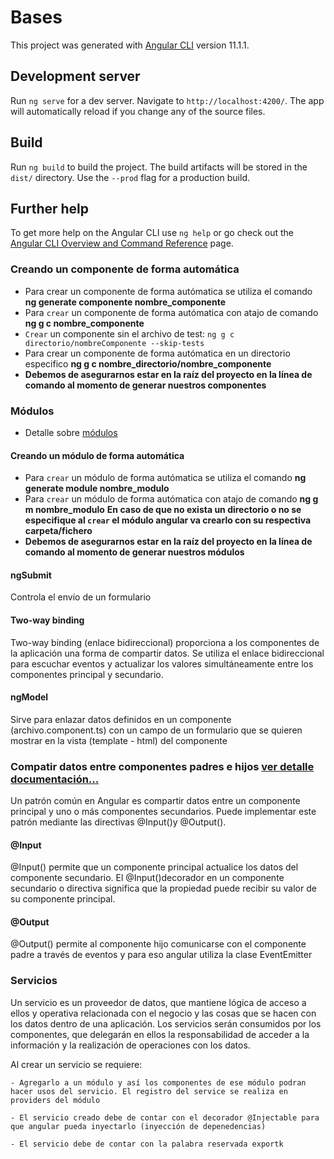 # Bases

This project was generated with [Angular CLI](https://github.com/angular/angular-cli) version 11.1.1.

## Development server

Run `ng serve` for a dev server. Navigate to `http://localhost:4200/`. The app will automatically reload if you change any of the source files.

## Build

Run `ng build` to build the project. The build artifacts will be stored in the `dist/` directory. Use the `--prod` flag for a production build.

## Further help

To get more help on the Angular CLI use `ng help` or go check out the [Angular CLI Overview and Command Reference](https://angular.io/cli) page.

### Creando un componente de forma automática

* Para crear un componente de forma autómatica se utiliza el comando **ng generate componente nombre_componente**
* Para `crear` un componente de forma autómatica con atajo de comando **ng g c nombre_componente**
* `Crear` un componente sin el archivo de test: `ng g c directorio/nombreComponente --skip-tests`
* Para crear un componente de forma autómatica en un directorio especifico **ng g c nombre_directorio/nombre_componente**
* **Debemos de asegurarnos estar en la raíz del proyecto en la línea de comando al momento de generar nuestros componentes**


### Módulos

* Detalle sobre [módulos](https://academia-binaria.com/base-aplicacion-angular/)

#### Creando un módulo de forma automática

* Para `crear` un módulo de forma autómatica se utiliza el comando **ng generate module nombre_modulo**
* Para `crear` un módulo de forma autómatica con atajo de comando **ng g m nombre_modulo**
**En caso de que no exista un directorio o no se especifique al `crear` el módulo angular va crearlo con su respectiva carpeta/fichero**
* **Debemos de asegurarnos estar en la raíz del proyecto en la línea de comando al momento de generar nuestros módulos**

#### ngSubmit

Controla el envío de un formulario


#### Two-way binding

Two-way binding (enlace bidireccional) proporciona a los componentes de la aplicación una forma de compartir datos. Se utiliza el enlace bidireccional para escuchar eventos y actualizar los valores simultáneamente entre los componentes principal y secundario.


#### ngModel

Sirve para enlazar datos definidos en un componente (archivo.component.ts) con un campo de un formulario que se quieren mostrar en la vista (template - html) del componente


### Compatir datos entre componentes padres e hijos [ver detalle documentación...](https://angular.io/guide/inputs-outputs)

Un patrón común en Angular es compartir datos entre un componente principal y uno o más componentes secundarios. Puede implementar este patrón mediante las directivas @Input()y @Output().

#### @Input

@Input() permite que un componente principal actualice los datos del componente secundario.
El @Input()decorador en un componente secundario o directiva significa que la propiedad puede recibir su valor de su componente principal.


#### @Output

@Output() permite al componente hijo comunicarse con el componente padre a través de eventos y para eso angular utiliza la clase EventEmitter


### Servicios

Un servicio es un proveedor de datos, que mantiene lógica de acceso a ellos y operativa relacionada con el negocio y las cosas que se hacen con los datos dentro de una aplicación. Los servicios serán consumidos por los componentes, que delegarán en ellos la responsabilidad de acceder a la información y la realización de operaciones con los datos.

Al crear un servicio se requiere:

    - Agregarlo a un módulo y así los componentes de ese módulo podran hacer usos del servicio. El registro del service se realiza en providers del módulo

    - El servicio creado debe de contar con el decorador @Injectable para que angular pueda inyectarlo (inyección de depenedencias)

    - El servicio debe de contar con la palabra reservada exportk
